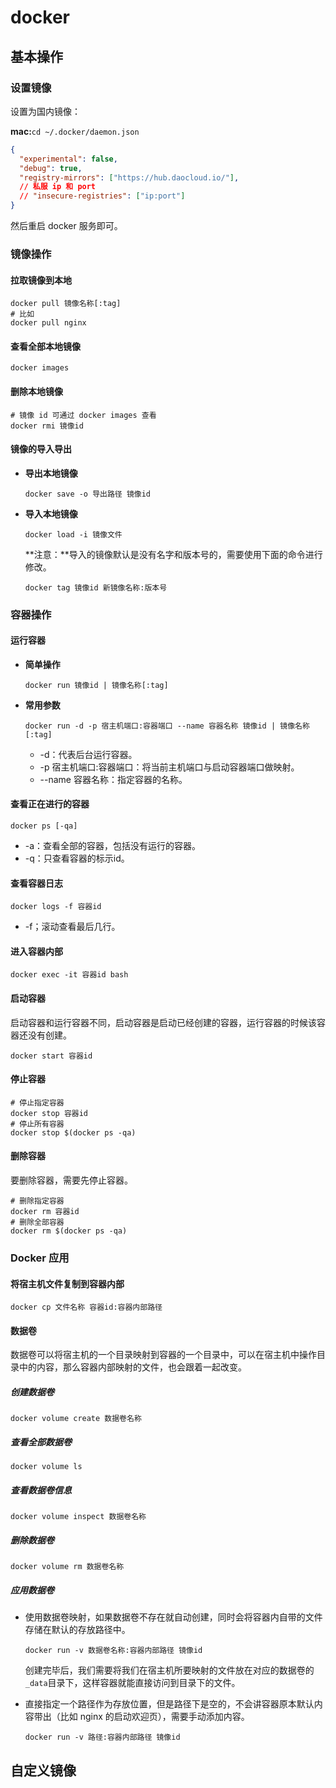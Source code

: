 # docker

## 基本操作

### 设置镜像

设置为国内镜像：

**mac:**`cd ~/.docker/daemon.json`

```json
{
  "experimental": false,
  "debug": true,
  "registry-mirrors": ["https://hub.daocloud.io/"],
  // 私服 ip 和 port
  // "insecure-registries": ["ip:port"]
}
```

然后重启 docker 服务即可。



### 镜像操作

#### 拉取镜像到本地

```shell
docker pull 镜像名称[:tag]
# 比如
docker pull nginx
```



#### 查看全部本地镜像

```shell
docker images
```



#### 删除本地镜像

```shell
# 镜像 id 可通过 docker images 查看
docker rmi 镜像id
```



#### 镜像的导入导出

- **导出本地镜像**

  ```shell
  docker save -o 导出路径 镜像id
  ```
  
- **导入本地镜像**

  ```shell
  docker load -i 镜像文件
  ```

  **注意：**导入的镜像默认是没有名字和版本号的，需要使用下面的命令进行修改。

  ```shell
  docker tag 镜像id 新镜像名称:版本号
  ```

  



### 容器操作

#### 运行容器

- **简单操作**

  ```shell
  docker run 镜像id | 镜像名称[:tag]
  ```
  
- **常用参数**

  ```shell
  docker run -d -p 宿主机端口:容器端口 --name 容器名称 镜像id | 镜像名称[:tag]
  ```

  - -d：代表后台运行容器。
  - -p 宿主机端口:容器端口：将当前主机端口与启动容器端口做映射。
  - --name 容器名称：指定容器的名称。



#### 查看正在进行的容器

```shell
docker ps [-qa]
```

- -a：查看全部的容器，包括没有运行的容器。
- -q：只查看容器的标示id。



#### 查看容器日志

```shell
docker logs -f 容器id
```

- -f；滚动查看最后几行。



#### 进入容器内部

```shell
docker exec -it 容器id bash
```



#### 启动容器

启动容器和运行容器不同，启动容器是启动已经创建的容器，运行容器的时候该容器还没有创建。

```shell
docker start 容器id
```



#### 停止容器

```shell
# 停止指定容器
docker stop 容器id
# 停止所有容器
docker stop $(docker ps -qa)
```



#### 删除容器

要删除容器，需要先停止容器。

```shell
# 删除指定容器
docker rm 容器id
# 删除全部容器
docker rm $(docker ps -qa)
```



### Docker 应用

#### 将宿主机文件复制到容器内部

```shell
docker cp 文件名称 容器id:容器内部路径
```



#### 数据卷

数据卷可以将宿主机的一个目录映射到容器的一个目录中，可以在宿主机中操作目录中的内容，那么容器内部映射的文件，也会跟着一起改变。

##### 创建数据卷

```shell
docker volume create 数据卷名称
```



##### 查看全部数据卷

```shell
docker volume ls
```



##### 查看数据卷信息

```shell
docker volume inspect 数据卷名称
```



##### 删除数据卷

```shell
docker volume rm 数据卷名称
```



##### 应用数据卷

- 使用数据卷映射，如果数据卷不存在就自动创建，同时会将容器内自带的文件存储在默认的存放路径中。

  ```shell
  docker run -v 数据卷名称:容器内部路径 镜像id
  ```

  创建完毕后，我们需要将我们在宿主机所要映射的文件放在对应的数据卷的`_data`目录下，这样容器就能直接访问到目录下的文件。

- 直接指定一个路径作为存放位置，但是路径下是空的，不会讲容器原本默认内容带出（比如 nginx 的启动欢迎页），需要手动添加内容。
  ```shell
  docker run -v 路径:容器内部路径 镜像id
  ```



## 自定义镜像